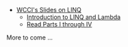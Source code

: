  - [WCCI's Slides on LINQ](https://docs.google.com/a/wecancodeit.org/presentation/d/1bIPsm1LCUeOloRoVgdgAu04snxhz-qWKHRTCEk1mclQ/edit?usp=sharing)
     - [Introduction to LINQ and Lambda](http://www.codefoster.com/linqlambda/)
     - [Read Parts I through IV](http://codetunnel.com/introduction-to-linq-part-i-delegates/)

More to come ...
